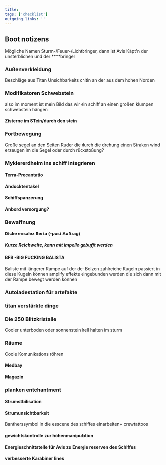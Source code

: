 ```yaml
---
title:   
tags: ['checklist']
outgoing links: ''  
---
```

## Boot notizens  
Mögliche Namen Sturm-/Feuer-/Lichtbringer, dann ist Avis Käpt'n der unsterblichen und der ****bringer
### Außenverkleidung
Beschläge aus Titan
Unsichbarkeits chitin an der aus dem hohen Norden
### Modifikatoren Schwebstein
also im moment ist mein Bild das wir ein schiff an einen großen klumpen schwebstein hängen
#### Zisterne im STein/durch den stein
### Fortbewegung
Große segel an den Seiten
Ruder die durch die drehung einen Straken wind erzeugen
im die Segel oder durch rückstoßung?
### Mykiererdheim ins schiff integrieren
#### Terra-Precantatio
#### Andocktentakel
#### Schiffspanzerung
#### Anbord versorgung?
### Bewaffnung
#### Dicke ensalex Berta (-post Auftrag)
##### Kurze Reichweite, kann mit impello gebufft werden
#### BFB -BIG FUCKING BALISTA
Baliste mit längerer Rampe auf der der Bolzen zahlreiche Kugeln passiert in diese Kugeln können amplify effekte eingebunden werden die sich dann mit der Rampe bewegt werden können
### Autoladestation für artefakte
### titan verstärkte dinge
### Die 250 Blitzkristalle
Cooler unterboden oder sonnenstein hell halten im sturm
### Räume
Coole Komunikations röhren
#### Medbay
#### Magazin
### planken entchantment
#### Strumstbilisation
#### Strumunsichtbarkeit
Bantherssymbol in die esscene des schiffes einarbeiten+ crewtattoos
#### gewichtskontrolle zur höhenmanipulation
#### Energieschnittstelle für Avis zu Energie reserven des Schiffes
#### verbesserte Karabiner lines
